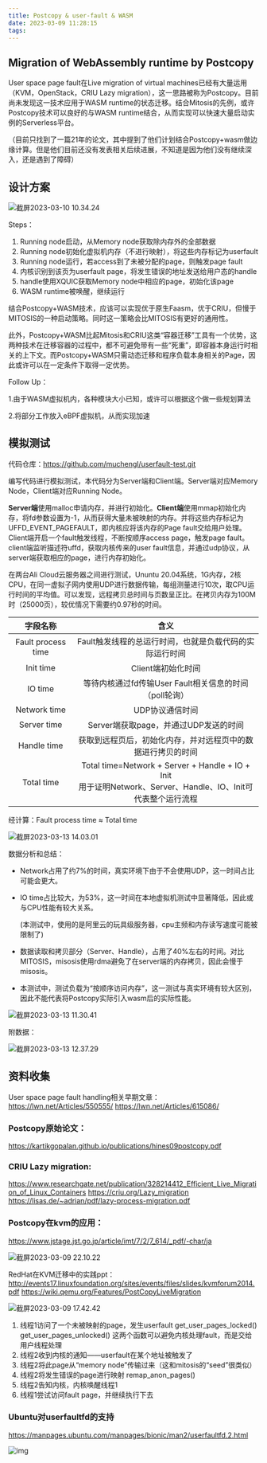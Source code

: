 ```yaml
---
title: Postcopy & user-fault & WASM
date: 2023-03-09 11:28:15
tags:
---
```


## Migration of WebAssembly runtime by Postcopy

User space page fault在Live migration of virtual machines已经有大量运用（KVM，OpenStack，CRIU Lazy migration），这一思路被称为Postcopy。目前尚未发现这一技术应用于WASM runtime的状态迁移。结合Mitosis的先例，或许Postcopy技术可以良好的与WASM runtime结合，从而实现可以快速大量启动实例的Serverless平台。

（目前只找到了一篇21年的论文，其中提到了他们计划结合Postcopy+wasm做边缘计算。但是他们目前还没有发表相关后续进展，不知道是因为他们没有继续深入，还是遇到了障碍）

## 设计方案

![截屏2023-03-10 10.34.24](https://raw.githubusercontent.com/muchengl/pic_storage/main/uPic/%E6%88%AA%E5%B1%8F2023-03-10%2010.34.24.png)

Steps：

1. Running node启动，从Memory node获取除内存外的全部数据
2. Running node初始化虚拟机内存（不进行映射），将这些内存标记为userfault
3. Running node运行，若access到了未被分配的page，则触发page fault
4. 内核识别到该页为userfault page，将发生错误的地址发送给用户态的handle
5. handle使用XQUIC获取Memory node中相应的page，初始化该page
6. WASM runtime被唤醒，继续运行

结合Postcopy+WASM技术，应该可以实现优于原生Faasm，优于CRIU，但慢于MITOSIS的一种启动策略。同时这一策略会比MITOSIS有更好的通用性。

此外，Postcopy+WASM比起Mitosis和CRIU这类“容器迁移”工具有一个优势，这两种技术在迁移容器的过程中，都不可避免带有一些“死重”，即容器本身运行时相关的上下文。而Postcopy+WASM只需动态迁移和程序负载本身相关的Page，因此或许可以在一定条件下取得一定优势。

Follow Up：

1.由于WASM虚拟机内，各种模块大小已知，或许可以根据这个做一些规划算法

2.将部分工作放入eBPF虚拟机，从而实现加速

## 模拟测试

代码仓库：https://github.com/muchengl/userfault-test.git

编写代码进行模拟测试，本代码分为Server端和Client端。Server端对应Memory Node，Client端对应Running Node。

**Server端**使用malloc申请内存，并进行初始化。**Client端**使用mmap初始化内存，将fd参数设置为-1，从而获得大量未被映射的内存。并将这些内存标记为UFFD_EVENT_PAGEFAULT，即内核应将该内存的Page fault交给用户处理。Client端开启一个fault触发线程，不断按顺序access page，触发page fault。client端监听描述符uffd，获取内核传来的user fault信息，并通过udp协议，从server端获取相应的page，进行内存初始化。

在两台Ali Cloud云服务器之间进行测试，Ununtu 20.04系统，1G内存，2核CPU，在同一虚拟子网内使用UDP进行数据传输，每组测量进行10次，取CPU运行时间的平均值。可以发现，远程拷贝总时间与页数呈正比。在拷贝内存为100M时（25000页），较优情况下需要约0.97秒的时间。

| 字段名称 | 含义 |
| :----:| :---: |
| Fault process time | Fault触发线程的总运行时间，也就是负载代码的实际运行时间 |
|     Init time      |                      Client端初始化时间                      |
|      IO time       |    等待内核通过fd传输User Fault相关信息的时间（poll轮询）    |
|    Network time    |                       UDP协议通信时间                        |
|    Server time     |            Server端获取page，并通过UDP发送的时间             |
|    Handle time     | 获取到远程页后，初始化内存，并对远程页中的数据进行拷贝的时间 |
|     Total time     | Total time=Network + Server + Handle + IO + Init<br />用于证明Network、Server、Handle、IO、Init可代表整个运行流程 |

经计算：Fault process time ≈ Total time

![截屏2023-03-13 14.03.01](https://raw.githubusercontent.com/muchengl/pic_storage/main/uPic/%E6%88%AA%E5%B1%8F2023-03-13%2014.03.01.png)

数据分析和总结：

- Network占用了约7%的时间，真实环境下由于不会使用UDP，这一时间占比可能会更大。

- IO time占比较大，为53%，这一时间在本地虚拟机测试中显著降低，因此或与CPU性能有较大关系。

    (本测试中，使用的是阿里云的玩具级服务器，cpu主频和内存读写速度可能被限制了)

- 数据读取和拷贝部分（Server、Handle），占用了40%左右的时间。对比MITOSIS，misosis使用rdma避免了在server端的内存拷贝，因此会慢于misosis。

- 本测试中，测试负载为“按顺序访问内存”，这一测试与真实环境有较大区别，因此不能代表将Postcopy实际引入wasm后的实际性能。

![截屏2023-03-13 11.30.41](https://raw.githubusercontent.com/muchengl/pic_storage/main/uPic/%E6%88%AA%E5%B1%8F2023-03-13%2011.30.41.png)

附数据：

![截屏2023-03-13 12.37.29](https://raw.githubusercontent.com/muchengl/pic_storage/main/uPic/%E6%88%AA%E5%B1%8F2023-03-13%2012.37.29.png)



## 资料收集

User space page fault handling相关早期文章：
https://lwn.net/Articles/550555/
https://lwn.net/Articles/615086/

### Postcopy原始论文：
https://kartikgopalan.github.io/publications/hines09postcopy.pdf



### CRIU Lazy migration:

https://www.researchgate.net/publication/328214412_Efficient_Live_Migration_of_Linux_Containers
https://criu.org/Lazy_migration
https://lisas.de/~adrian/pdf/lazy-process-migration.pdf



### Postcopy在kvm的应用：
https://www.jstage.jst.go.jp/article/imt/7/2/7_614/_pdf/-char/ja

![截屏2023-03-09 22.10.22](https://raw.githubusercontent.com/muchengl/pic_storage/main/uPic/%E6%88%AA%E5%B1%8F2023-03-09%2022.10.22.png)



RedHat在KVM迁移中的实践ppt：
http://events17.linuxfoundation.org/sites/events/files/slides/kvmforum2014.pdf
https://wiki.qemu.org/Features/PostCopyLiveMigration

![截屏2023-03-09 17.42.42](https://raw.githubusercontent.com/muchengl/pic_storage/main/uPic/%E6%88%AA%E5%B1%8F2023-03-09%2017.42.42.png)

1. 线程1访问了一个未被映射的page，发生userfault
    get_user_pages_locked()
    get_user_pages_unlocked() 
    这两个函数可以避免内核处理fault，而是交给用户线程处理
2. 线程2收到内核的通知——userfault在某个地址被触发了
3. 线程2将此page从“memory node”传输过来（这和mitosis的“seed”很类似）
4. 线程2将发生错误的page进行映射 
    remap_anon_pages()
5. 线程2告知内核，内核唤醒线程1
6. 线程1尝试访问fault page，并继续执行下去

### Ubuntu对userfaultfd的支持

https://manpages.ubuntu.com/manpages/bionic/man2/userfaultfd.2.html

![img](https://raw.githubusercontent.com/muchengl/pic_storage/main/uPic/flow.png)

